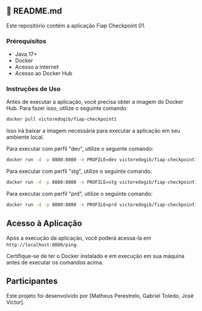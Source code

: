 ## 🚀 README.md

Este repositório contém a aplicação Fiap Checkpoint 01.

### Prérequisitos
* Java 17+
* Docker
* Acesso a internet
* Acesso ao Docker Hub


### Instruções de Uso

Antes de executar a aplicação, você precisa obter a imagem do Docker Hub. Para fazer isso, utilize o seguinte comando:

```bash
docker pull victoredogib/fiap-checkpoint1
```

Isso irá baixar a imagem necessária para executar a aplicação em seu ambiente local.

Para executar com perfil "dev", utilize o seguinte comando:
```bash
docker run -d -p 8080:8080 -e PROFILE=dev victoredogib/fiap-checkpoint1
```

Para executar com perfil "stg", utilize o seguinte comando:

```bash
docker run -d -p 8080:8080 -e PROFILE=stg victoredogib/fiap-checkpoint1
```

Para executar com perfil "prd", utilize o seguinte comando:
```bash
docker run -d -p 8080:8080 -e PROFILE=prd victoredogib/fiap-checkpoint1
```

## Acesso à Aplicação
Após a execução da aplicação, você poderá acessá-la em `http://localhost:8080/ping`.

Certifique-se de ter o Docker instalado e em execução em sua máquina antes de executar os comandos acima.

## Participantes

Este projeto foi desenvolvido por [Matheus Perestrelo, Gabriel Toledo, José Victor].
